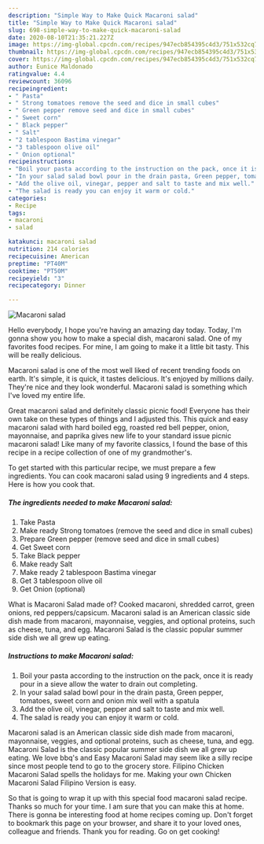 ```yaml
---
description: "Simple Way to Make Quick Macaroni salad"
title: "Simple Way to Make Quick Macaroni salad"
slug: 698-simple-way-to-make-quick-macaroni-salad
date: 2020-08-10T21:35:21.227Z
image: https://img-global.cpcdn.com/recipes/947ecb854395c4d3/751x532cq70/macaroni-salad-recipe-main-photo.jpg
thumbnail: https://img-global.cpcdn.com/recipes/947ecb854395c4d3/751x532cq70/macaroni-salad-recipe-main-photo.jpg
cover: https://img-global.cpcdn.com/recipes/947ecb854395c4d3/751x532cq70/macaroni-salad-recipe-main-photo.jpg
author: Eunice Maldonado
ratingvalue: 4.4
reviewcount: 36096
recipeingredient:
- " Pasta"
- " Strong tomatoes remove the seed and dice in small cubes"
- " Green pepper remove seed and dice in small cubes"
- " Sweet corn"
- " Black pepper"
- " Salt"
- "2 tablespoon Bastima vinegar"
- "3 tablespoon olive oil"
- " Onion optional"
recipeinstructions:
- "Boil your pasta according to the instruction on the pack, once it is ready pour in a sieve allow the water to drain out completing."
- "In your salad salad bowl pour in the drain pasta, Green pepper, tomatoes, sweet corn and onion mix well with a spatula"
- "Add the olive oil, vinegar, pepper and salt to taste and mix well."
- "The salad is ready you can enjoy it warm or cold."
categories:
- Recipe
tags:
- macaroni
- salad

katakunci: macaroni salad 
nutrition: 214 calories
recipecuisine: American
preptime: "PT40M"
cooktime: "PT50M"
recipeyield: "3"
recipecategory: Dinner

---
```



![Macaroni salad](https://img-global.cpcdn.com/recipes/947ecb854395c4d3/751x532cq70/macaroni-salad-recipe-main-photo.jpg)

Hello everybody, I hope you're having an amazing day today. Today, I'm gonna show you how to make a special dish, macaroni salad. One of my favorites food recipes. For mine, I am going to make it a little bit tasty. This will be really delicious.

Macaroni salad is one of the most well liked of recent trending foods on earth. It's simple, it is quick, it tastes delicious. It's enjoyed by millions daily. They're nice and they look wonderful. Macaroni salad is something which I've loved my entire life.

Great macaroni salad and definitely classic picnic food! Everyone has their own take on these types of things and I adjusted this. This quick and easy macaroni salad with hard boiled egg, roasted red bell pepper, onion, mayonnaise, and paprika gives new life to your standard issue picnic macaroni salad! Like many of my favorite classics, I found the base of this recipe in a recipe collection of one of my grandmother&#39;s.


To get started with this particular recipe, we must prepare a few ingredients. You can cook macaroni salad using 9 ingredients and 4 steps. Here is how you cook that.

<!--inarticleads1-->

##### The ingredients needed to make Macaroni salad:

1. Take  Pasta
1. Make ready  Strong tomatoes (remove the seed and dice in small cubes)
1. Prepare  Green pepper (remove seed and dice in small cubes)
1. Get  Sweet corn
1. Take  Black pepper
1. Make ready  Salt
1. Make ready 2 tablespoon Bastima vinegar
1. Get 3 tablespoon olive oil
1. Get  Onion (optional)


What is Macaroni Salad made of? Cooked macaroni, shredded carrot, green onions, red peppers/capsicum. Macaroni salad is an American classic side dish made from macaroni, mayonnaise, veggies, and optional proteins, such as cheese, tuna, and egg. Macaroni Salad is the classic popular summer side dish we all grew up eating. 

<!--inarticleads2-->

##### Instructions to make Macaroni salad:

1. Boil your pasta according to the instruction on the pack, once it is ready pour in a sieve allow the water to drain out completing.
1. In your salad salad bowl pour in the drain pasta, Green pepper, tomatoes, sweet corn and onion mix well with a spatula
1. Add the olive oil, vinegar, pepper and salt to taste and mix well.
1. The salad is ready you can enjoy it warm or cold.


Macaroni salad is an American classic side dish made from macaroni, mayonnaise, veggies, and optional proteins, such as cheese, tuna, and egg. Macaroni Salad is the classic popular summer side dish we all grew up eating. We love bbq&#39;s and Easy Macaroni Salad may seem like a silly recipe since most people tend to go to the grocery store. Filipino Chicken Macaroni Salad spells the holidays for me. Making your own Chicken Macaroni Salad Filipino Version is easy. 

So that is going to wrap it up with this special food macaroni salad recipe. Thanks so much for your time. I am sure that you can make this at home. There is gonna be interesting food at home recipes coming up. Don't forget to bookmark this page on your browser, and share it to your loved ones, colleague and friends. Thank you for reading. Go on get cooking!
